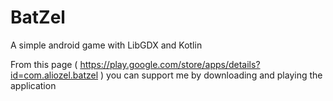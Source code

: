 # BatZel
A simple android game with LibGDX and Kotlin

From this page ( https://play.google.com/store/apps/details?id=com.aliozel.batzel ) 
you can support me by downloading and playing the application
